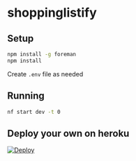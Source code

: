 # shoppinglistify

## Setup

```sh
npm install -g foreman
npm install
```

Create `.env` file as needed

## Running

```sh
nf start dev -t 0
```

## Deploy your own on heroku

[![Deploy](https://www.herokucdn.com/deploy/button.png)](https://heroku.com/deploy)
